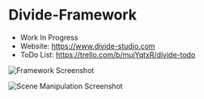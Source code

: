 # Divide-Framework

* Work In Progress
* Website: https://www.divide-studio.com
* ToDo List: https://trello.com/b/mujYqtxR/divide-todo


![Framework Screenshot](http://divide-studio.com/Editor.png)

![Scene Manipulation Screenshot](http://divide-studio.com/Editor2.png)
